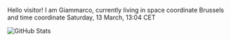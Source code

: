Hello visitor! I am Giammarco, currently living in space coordinate Brussels and time coordinate Saturday, 13 March, 13:04 CET

![GitHub Stats](https://github-readme-stats.vercel.app/api?username=grcasanova)
